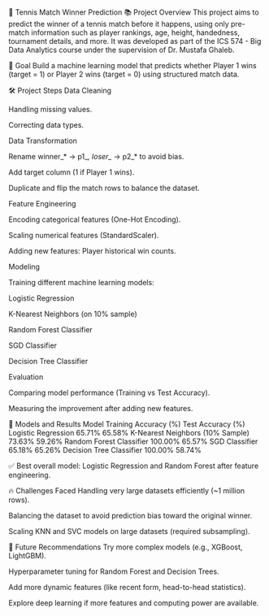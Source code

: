 🎾 Tennis Match Winner Prediction
📚 Project Overview
This project aims to predict the winner of a tennis match before it happens, using only pre-match information such as player rankings, age, height, handedness, tournament details, and more.
It was developed as part of the ICS 574 - Big Data Analytics course under the supervision of Dr. Mustafa Ghaleb.

🎯 Goal
Build a machine learning model that predicts whether Player 1 wins (target = 1) or Player 2 wins (target = 0) using structured match data.

🛠 Project Steps
Data Cleaning

Handling missing values.

Correcting data types.

Data Transformation

Rename winner_* → p1_*, loser_* → p2_* to avoid bias.

Add target column (1 if Player 1 wins).

Duplicate and flip the match rows to balance the dataset.

Feature Engineering

Encoding categorical features (One-Hot Encoding).

Scaling numerical features (StandardScaler).

Adding new features: Player historical win counts.

Modeling

Training different machine learning models:

Logistic Regression

K-Nearest Neighbors (on 10% sample)

Random Forest Classifier

SGD Classifier

Decision Tree Classifier

Evaluation

Comparing model performance (Training vs Test Accuracy).

Measuring the improvement after adding new features.

🧠 Models and Results
Model	Training Accuracy (%)	Test Accuracy (%)
Logistic Regression	65.71%	65.58%
K-Nearest Neighbors (10% Sample)	73.63%	59.26%
Random Forest Classifier	100.00%	65.57%
SGD Classifier	65.18%	65.26%
Decision Tree Classifier	100.00%	58.74%

✅ Best overall model: Logistic Regression and Random Forest after feature engineering.

🔥 Challenges Faced
Handling very large datasets efficiently (~1 million rows).

Balancing the dataset to avoid prediction bias toward the original winner.

Scaling KNN and SVC models on large datasets (required subsampling).

🌟 Future Recommendations
Try more complex models (e.g., XGBoost, LightGBM).

Hyperparameter tuning for Random Forest and Decision Trees.

Add more dynamic features (like recent form, head-to-head statistics).

Explore deep learning if more features and computing power are available.
